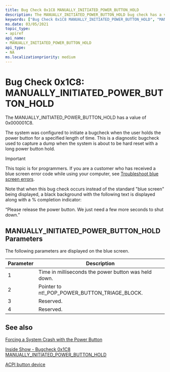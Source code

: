```yaml
---
title: Bug Check 0x1C8 MANUALLY_INITIATED_POWER_BUTTON_HOLD
description: The MANUALLY_INITIATED_POWER_BUTTON_HOLD bug check has a value of 0x000001CE. The system was configured to initiate a bugcheck when the user holds the power button.  
keywords: ["Bug Check 0x1C8 MANUALLY_INITIATED_POWER_BUTTON_HOLD", "MANUALLY_INITIATED_POWER_BUTTON_HOLD"]
ms.date: 03/05/2021
topic_type:
- apiref
api_name:
- MANUALLY_INITIATED_POWER_BUTTON_HOLD
api_type:
- NA
ms.localizationpriority: medium
---
```


# Bug Check 0x1C8: MANUALLY\_INITIATED\_POWER\_BUTTON\_HOLD

The MANUALLY\_INITIATED\_POWER\_BUTTON\_HOLD has a value of  0x000001C8.

The system was configured to initiate a bugcheck when the user holds the power button for a specified length of time.  This is a diagnostic bugcheck used to capture a dump when the system is about to be hard reset with a long power button hold.

> [!IMPORTANT]
> This topic is for programmers. If you are a customer who has received a blue screen error code while using your computer, see [Troubleshoot blue screen errors](https://www.windows.com/stopcode).

Note that when this bug check occurs instead of the standard "blue screen" being displayed, a black background with the following text is displayed along with a % completion indicator:

“Please release the power button. We just need a few more seconds to shut down.”

## MANUALLY\_INITIATED\_POWER\_BUTTON\_HOLD Parameters

The following parameters are displayed on the blue screen.

Parameter | Description
|---------|--------------|
1 | Time in milliseconds the power button was held down.
2 | Pointer to nt!_POP_POWER_BUTTON_TRIAGE_BLOCK.
3 | Reserved.
4 | Reserved.

## See also

[Forcing a System Crash with the Power Button](forcing-a-system-crash-with-the-power-button.md)

[Inside Show - Bugcheck 0x1C8 MANUALLY_INITIATED_POWER_BUTTON_HOLD](https://channel9.msdn.com/Shows/Inside/0x1C8)

[ACPI button device](../hid/acpi-button-device.md)